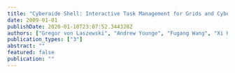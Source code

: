 ```yaml
---
title: "Cyberaide Shell: Interactive Task Management for Grids and Cyberinfrastructure"
date: 2009-01-01
publishDate: 2020-01-10T23:07:52.344328Z
authors: ["Gregor von Laszewski", "Andrew Younge", "Fugang Wang", "Xi He"]
publication_types: ["3"]
abstract: ""
featured: false
publication: ""
---
```


